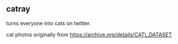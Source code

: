 catray
-----
turns everyone into cats on twitter.

cat photos originally from https://archive.org/details/CAT\_DATASET
